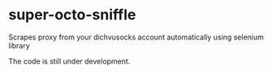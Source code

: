 # super-octo-sniffle
Scrapes proxy from your dichvusocks account automatically using selenium library

The code is still under development.

